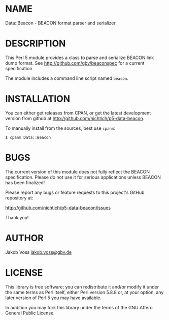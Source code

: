 # NAME

Data::Beacon - BEACON format parser and serializer

# DESCRIPTION

This Perl 5 module provides a class to parse and serialize BEACON link dump
format. See <http://github.com/gbv/beaconspec> for a current specification

The module includes a command line script named `beacon`.

# INSTALLATION

You can either get releases from CPAN, or get the latest development
version from github at http://github.com/nichtich/p5-data-beacon. 

To manually install from the sources, best use `cpanm`:

    $ cpanm Data::Beacon

# BUGS

The current version of this module does not fully reflect the BEACON
specification. Please do not use it for serious applications unless
BEACON has been finalized!

Please report any bugs or feature requests to this project's GitHub
repository at:

http://github.com/nichtich/p5-data-beacon/issues

Thank you!   

# AUTHOR
Jakob Voss <jakob.voss@gbv.de>

# LICENSE

This library is free software; you can redistribute it and/or modify it
under the same terms as Perl itself, either Perl version 5.8.8 or, at
your option, any later version of Perl 5 you may have available.

In addition you may fork this library under the terms of the 
GNU Affero General Public License.
